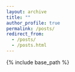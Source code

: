 ```yaml
---
layout: archive
title: ""
author_profile: true
permalink: /posts/
redirect_from: 
  - /posts/
  - /posts.html
---
```

{% include base_path %}


